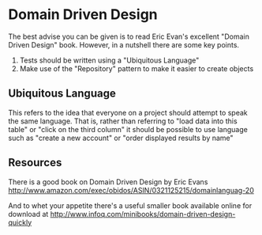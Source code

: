 # Domain Driven Design

The best advise you can be given is to read Eric Evan's excellent "Domain Driven Design" book. However, in a nutshell there are some key points.

  1. Tests should be written using a "Ubiquitous Language"
  1. Make use of the "Repository" pattern to make it easier to create objects

## Ubiquitous Language

This refers to the idea that everyone on a project should attempt to speak the same language. That is, rather than referring to "load data into this table" or "click on the third column" it should be possible to use language such as "create a new account" or "order displayed results by name"

## Resources
There is a good book on Domain Driven Design by Eric Evans http://www.amazon.com/exec/obidos/ASIN/0321125215/domainlanguag-20

And to whet your appetite there's a useful smaller book available online for download at http://www.infoq.com/minibooks/domain-driven-design-quickly